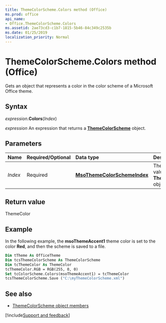 ```yaml
---
title: ThemeColorScheme.Colors method (Office)
ms.prod: office
api_name:
- Office.ThemeColorScheme.Colors
ms.assetid: 2ae73cd3-c1b7-1815-5b46-84c349c2535b
ms.date: 01/25/2019
localization_priority: Normal
---
```



# ThemeColorScheme.Colors method (Office)

Gets an object that represents a color in the color scheme of a Microsoft Office theme.


## Syntax

_expression_.**Colors**(_Index_)

_expression_ An expression that returns a **[ThemeColorScheme](Office.ThemeColorScheme.md)** object.


## Parameters

|Name|Required/Optional|Data type|Description|
|:-----|:-----|:-----|:-----|
| _Index_|Required|**[MsoThemeColorSchemeIndex](office.msothemecolorschemeindex.md)**|The index value of the **ThemeColor** object.|

## Return value

ThemeColor


## Example

In the following example, the **msoThemeAccent1** theme color is set to the color **Red**, and then the scheme is saved to a file.


```vb
Dim tTheme As OfficeTheme 
Dim tcsThemeColorScheme As ThemeColorScheme 
Dim tcThemeColor As ThemeColor 
tcThemeColor.RGB = RGB(255, 0, 0) 
Set tcColorScheme.Colors(msoThemeAccent1) = tcThemeColor 
tcsThemeColorScheme.Save ("C:\myThemeColorScheme.xml") 

```


## See also

- [ThemeColorScheme object members](overview/Library-Reference/themecolorscheme-members-office.md)



[!include[Support and feedback](~/includes/feedback-boilerplate.md)]
